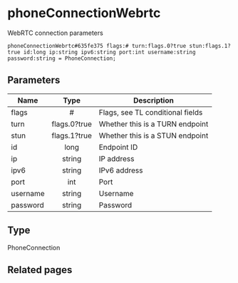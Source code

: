 # phoneConnectionWebrtc
WebRTC connection parameters

```
phoneConnectionWebrtc#635fe375 flags:# turn:flags.0?true stun:flags.1?true id:long ip:string ipv6:string port:int username:string password:string = PhoneConnection;
```

## Parameters
| Name | Type | Description |
| ---- | :----: | ----------- |
| flags | # | Flags, see TL conditional fields |
| turn | flags.0?true | Whether this is a TURN endpoint |
| stun | flags.1?true | Whether this is a STUN endpoint |
| id | long | Endpoint ID |
| ip | string | IP address |
| ipv6 | string | IPv6 address |
| port | int | Port |
| username | string | Username |
| password | string | Password |


## Type
PhoneConnection

## Related pages
